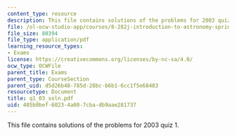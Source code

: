 ```yaml
---
content_type: resource
description: This file contains solutions of the problems for 2003 quiz 1.
file: /ol-ocw-studio-app/courses/8-282j-introduction-to-astronomy-spring-2006/405b0bef60234a007cbadb9aae281737_q1_03_soln.pdf
file_size: 80394
file_type: application/pdf
learning_resource_types:
- Exams
license: https://creativecommons.org/licenses/by-nc-sa/4.0/
ocw_type: OCWFile
parent_title: Exams
parent_type: CourseSection
parent_uid: d5d26b48-785d-28bc-b6b1-6cc1f5e68483
resourcetype: Document
title: q1_03_soln.pdf
uid: 405b0bef-6023-4a00-7cba-db9aae281737
---
```

This file contains solutions of the problems for 2003 quiz 1.